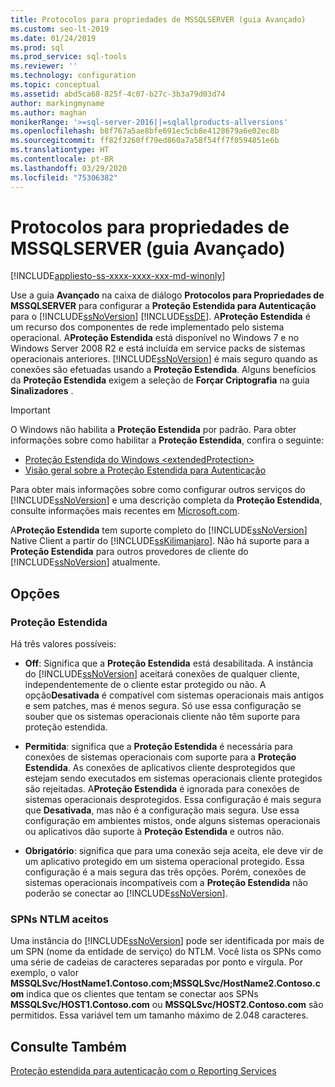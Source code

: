 ```yaml
---
title: Protocolos para propriedades de MSSQLSERVER (guia Avançado)
ms.custom: seo-lt-2019
ms.date: 01/24/2019
ms.prod: sql
ms.prod_service: sql-tools
ms.reviewer: ''
ms.technology: configuration
ms.topic: conceptual
ms.assetid: abd5ca68-825f-4c07-b27c-3b3a79d03d74
author: markingmyname
ms.author: maghan
monikerRange: '>=sql-server-2016||=sqlallproducts-allversions'
ms.openlocfilehash: b8f767a5ae8bfe691ec5cb8e4128679a6e02ec8b
ms.sourcegitcommit: ff82f3260ff79ed860a7a58f54ff7f0594851e6b
ms.translationtype: HT
ms.contentlocale: pt-BR
ms.lasthandoff: 03/29/2020
ms.locfileid: "75306382"
---
```

# <a name="protocols-for-mssqlserver-properties-advanced-tab"></a>Protocolos para propriedades de MSSQLSERVER (guia Avançado)

[!INCLUDE[appliesto-ss-xxxx-xxxx-xxx-md-winonly](../../includes/appliesto-ss-xxxx-xxxx-xxx-md-winonly.md)]

Use a guia **Avançado** na caixa de diálogo **Protocolos para Propriedades de MSSQLSERVER** para configurar a **Proteção Estendida para Autenticação** para o [!INCLUDE[ssNoVersion](../../includes/ssnoversion-md.md)] [!INCLUDE[ssDE](../../includes/ssde-md.md)]. A**Proteção Estendida** é um recurso dos componentes de rede implementado pelo sistema operacional. A**Proteção Estendida** está disponível no Windows 7 e no Windows Server 2008 R2 e está incluída em service packs de sistemas operacionais anteriores. [!INCLUDE[ssNoVersion](../../includes/ssnoversion-md.md)] é mais seguro quando as conexões são efetuadas usando a **Proteção Estendida**. Alguns benefícios da **Proteção Estendida** exigem a seleção de **Forçar Criptografia** na guia **Sinalizadores** .

> [!IMPORTANT]  
> O Windows não habilita a **Proteção Estendida** por padrão. Para obter informações sobre como habilitar a **Proteção Estendida**, confira o seguinte:
> - [Proteção Estendida do Windows \<extendedProtection\>](https://docs.microsoft.com/iis/configuration/system.webserver/security/authentication/windowsauthentication/extendedprotection/)
> - [Visão geral sobre a Proteção Estendida para Autenticação](https://docs.microsoft.com/dotnet/framework/wcf/feature-details/extended-protection-for-authentication-overview)

Para obter mais informações sobre como configurar outros serviços do [!INCLUDE[ssNoVersion](../../includes/ssnoversion-md.md)] e uma descrição completa da **Proteção Estendida**, consulte informações mais recentes em [Microsoft.com](https://go.microsoft.com/fwlink/?LinkId=177752).

A**Proteção Estendida** tem suporte completo do [!INCLUDE[ssNoVersion](../../includes/ssnoversion-md.md)] Native Client a partir do [!INCLUDE[ssKilimanjaro](../../includes/sskilimanjaro-md.md)]. Não há suporte para a **Proteção Estendida** para outros provedores de cliente do [!INCLUDE[ssNoVersion](../../includes/ssnoversion-md.md)] atualmente.

## <a name="options"></a>Opções

### <a name="extended-protection"></a>Proteção Estendida

Há três valores possíveis:  

- **Off**: Significa que a **Proteção Estendida** está desabilitada. A instância do [!INCLUDE[ssNoVersion](../../includes/ssnoversion-md.md)] aceitará conexões de qualquer cliente, independentemente de o cliente estar protegido ou não. A opção**Desativada** é compatível com sistemas operacionais mais antigos e sem patches, mas é menos segura. Só use essa configuração se souber que os sistemas operacionais cliente não têm suporte para proteção estendida.

- **Permitida**: significa que a **Proteção Estendida** é necessária para conexões de sistemas operacionais com suporte para a **Proteção Estendida**. As conexões de aplicativos cliente desprotegidos que estejam sendo executados em sistemas operacionais cliente protegidos são rejeitadas. A**Proteção Estendida** é ignorada para conexões de sistemas operacionais desprotegidos. Essa configuração é mais segura que **Desativada**, mas não é a configuração mais segura. Use essa configuração em ambientes mistos, onde alguns sistemas operacionais ou aplicativos dão suporte à **Proteção Estendida** e outros não.

- **Obrigatório**: significa que para uma conexão seja aceita, ele deve vir de um aplicativo protegido em um sistema operacional protegido. Essa configuração é a mais segura das três opções. Porém, conexões de sistemas operacionais incompatíveis com a **Proteção Estendida** não poderão se conectar ao [!INCLUDE[ssNoVersion](../../includes/ssnoversion-md.md)].

### <a name="accepted-ntlm-spns"></a>SPNs NTLM aceitos

Uma instância do [!INCLUDE[ssNoVersion](../../includes/ssnoversion-md.md)] pode ser identificada por mais de um SPN (nome da entidade de serviço) do NTLM. Você lista os SPNs como uma série de cadeias de caracteres separadas por ponto e vírgula. Por exemplo, o valor **MSSQLSvc/HostName1.Contoso.com;MSSQLSvc/HostName2.Contoso.com** indica que os clientes que tentam se conectar aos SPNs **MSSQLSvc/HOST1.Contoso.com** ou **MSSQLSvc/HOST2.Contoso.com** são permitidos. Essa variável tem um tamanho máximo de 2.048 caracteres.

## <a name="see-also"></a>Consulte Também

[Proteção estendida para autenticação com o Reporting Services](../../reporting-services/security/extended-protection-for-authentication-with-reporting-services.md)

